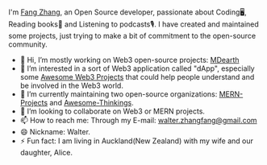I'm [Fang Zhang](https://fang-zhang.com), an Open Source developer, passionate about Coding🖥, Reading books📜 and Listening to podcasts🎙. I have created and maintained some projects, just trying to make a bit of commitment to the open-source community.

- 👋 Hi, I’m mostly working on Web3 open-source projects: [MDearth](https://mdearth.io)
- 👀 I’m interested in a sort of Web3 application called "dApp", especially some [Awesome Web3 Projects](https://github.com/Awesome-Thinkings/Awesome-Web3) that could help people understand and be involved in the Web3 world.
- 🌱 I’m currently maintaining two open-source organizations: [MERN-Projects](https://github.com/MERN-Entrepreneur-Projects) and [Awesome-Thinkings](https://github.com/Awesome-Thinkings).
- 💞️ I’m looking to collaborate on Web3 or MERN projects.
- 📫 How to reach me: Through my E-mail: walter.zhangfang@gmail.com
- 😄 Nickname: Walter.
- ⚡ Fun fact: I am living in Auckland(New Zealand) with my wife and our daughter, Alice.


